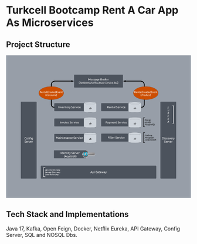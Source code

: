 # Turkcell Bootcamp Rent A Car App As Microservices

## Project Structure
![Project Structure](/readme-images/MSStructure.jpg)

## Tech Stack and Implementations

Java 17,
Kafka,
Open Feign,
Docker,
Netflix Eureka,
API Gateway,
Config Server,
SQL and NOSQL Dbs.